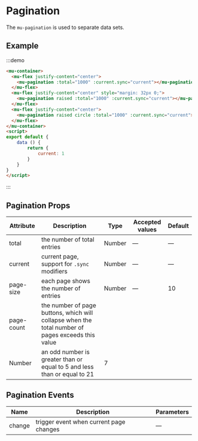 # Pagination

The `mu-pagination` is used to separate data sets.

## Example

:::demo
```html
<mu-container>
  <mu-flex justify-content="center">
    <mu-pagination :total="1000" :current.sync="current"></mu-pagination>
  </mu-flex>
  <mu-flex justify-content="center" style="margin: 32px 0;">
    <mu-pagination raised :total="1000" :current.sync="current"></mu-pagination>
  </mu-flex>
  <mu-flex justify-content="center">
    <mu-pagination raised circle :total="1000" :current.sync="current"></mu-pagination>
  </mu-flex>
</mu-container>
<script>
export default {
    data () {
        return {
            current: 1
        }
    }
}
</script>
```
:::


## Pagination Props

| Attribute | Description | Type | Accepted values | Default |
|------|------|------|------|------|
| total | the number of total entries | Number | — | — |
| current | current page, support for `.sync` modifiers | Number | — | — |
| page-size | each page shows the number of entries | Number  | — | 10 |
| page-count | the number of page buttons, which will collapse when the total number of pages exceeds this value
 | Number | an odd number is greater than or equal to 5 and less than or equal to 21 | 7 |

## Pagination Events

| Name | Description | Parameters |
|------|------|-------|
| change | trigger event when current page changes | — |

<script>
export default {
    data () {
        return {
            current: 1
        }
    }
}
</script>
